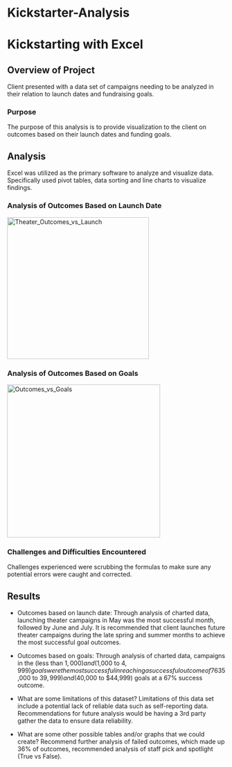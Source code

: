 # Kickstarter-Analysis
# Kickstarting with Excel

## Overview of Project
Client presented with a data set of campaigns needing to be analyzed in their relation to launch dates and fundraising goals.

### Purpose
The purpose of this analysis is to provide visualization to the client on outcomes based on their launch dates and funding goals.

## Analysis
Excel was utilized as the primary software to analyze and visualize data.  Specifically used pivot tables, data sorting and line charts to visualize findings.

### Analysis of Outcomes Based on Launch Date
<img width="327" alt="Theater_Outcomes_vs_Launch" src="https://user-images.githubusercontent.com/104927745/174410495-bd867c17-ee0b-44fe-92d2-9094d8a9cad5.png">

### Analysis of Outcomes Based on Goals
<img width="353" alt="Outcomes_vs_Goals" src="https://user-images.githubusercontent.com/104927745/174410508-bc3de830-dc6d-4dfb-8c63-8092b8a7dfd8.png">

### Challenges and Difficulties Encountered
Challenges experienced were scrubbing the formulas to make sure any potential errors were caught and corrected. 

## Results
- Outcomes based on launch date:
Through analysis of charted data, launching theater campaigns in May was the most successful month, followed by June and July. It is recommended that client launches future theater campaigns during the late spring and summer months to achieve the most successful goal outcomes.


- Outcomes based on goals:
Through analysis of charted data, campaigns in the (less than $1,000) and ($1,000 to $4,999) goals were the most successful in reaching a successful outcome of 76%.  Followed by campaigns in the ($35,000 to $39,999) and ($40,000 to $44,999) goals at a 67% success outcome.

- What are some limitations of this dataset?
Limitations of this data set include a potential lack of reliable data such as self-reporting data.  Recommendations for future analysis would be having a 3rd party gather the data to ensure data reliability.

- What are some other possible tables and/or graphs that we could create?
Recommend further analysis of failed outcomes, which made up 36% of outcomes, recommended analysis of staff pick and spotlight (True vs False).
